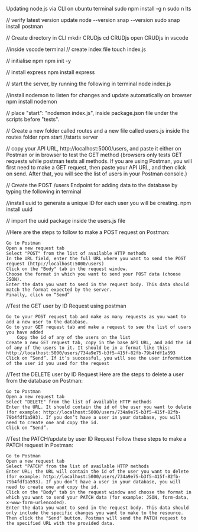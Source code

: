 Updating node.js via CLI on ubuntu terminal
sudo npm install -g n
sudo n lts

// verify latest version update
node --version 
snap --version
sudo snap install postman

// Create directory in CLI
mkdir CRUDjs
cd CRUDjs 
open CRUDjs in vscode

//inside vscode terminal
// create index file 
touch index.js 

// initialise npm
npm init -y 

// install express
npm install express 

// start the server, by running the following in terminal
node index.js

//install nodemon to listen for changes and update automatically on browser
npm install nodemon 

// place "start": "nodemon index.js", inside package.json file under the scripts before "tests".

// Create a new folder called routes and a new file called users.js inside the routes folder
npm start //starts server

// copy your API URL, http://localhost:5000/users, and paste it either on Postman or in browser to test the GET method {browsers only tests GET requests while postman tests all methods. If you are using Postman, you will first need to make a GET request, then paste your API URL, and then click on send. After that, you will see the list of users in your Postman console.}

// Create the POST /users Endpoint for adding data to the database by typing the following in terminal

//install uuid to generate a unique ID for each user you will be creating.
npm install uuid  

// import the uuid package inside the users.js file 

//Here are the steps to follow to make a POST request on Postman:

    Go to Postman
    Open a new request tab
    Select "POST" from the list of available HTTP methods
    In the URL field, enter the full URL where you want to send the POST request (http://localhost:5000/users)
    Click on the "Body" tab in the request window.
    Choose the format in which you want to send your POST data (choose JSON).
    Enter the data you want to send in the request body. This data should match the format expected by the server.
    Finally, click on “Send”

//Test the GET user by ID Request using postman

    Go to your POST request tab and make as many requests as you want to add a new user to the database.
    Go to your GET request tab and make a request to see the list of users you have added
        Copy the id of any of the users on the list
    Create a new GET request tab, copy in the base API URL, and add the id of any of the users to it. It should be in a format like this: http://localhost:5000/users/734a9e75-b3f5-415f-82fb-79b4fdf1a593
    Click on “Send”. If it’s successful, you will see the user information of the user id you used for the request
//Test the DELETE user by ID Request
Here are the steps to delete a user from the database on Postman:

    Go to Postman
    Open a new request tab
    Select "DELETE" from the list of available HTTP methods
    Enter the URL. It should contain the id of the user you want to delete (for example: http://localhost:5000/users/734a9e75-b3f5-415f-82fb-79b4fdf1a593). If you don’t have a user in your database, you will need to create one and copy the id.
    Click on “Send”.
//Test the PATCH/update by user ID Request
Follow these steps to make a PATCH request in Postman:

    Go to Postman
    Open a new request tab
    Select "PATCH" from the list of available HTTP methods
    Enter URL; the URL will contain the id of the user you want to delete (for example: http://localhost:5000/users/734a9e75-b3f5-415f-82fb-79b4fdf1a593). If you don’t have a user in your database, you will need to create one and copy the id.
    Click on the "Body" tab in the request window and choose the format in which you want to send your PATCH data (for example: JSON, form-data, x-www-form-urlencoded).
    Enter the data you want to send in the request body. This data should only include the specific changes you want to make to the resource.
    Then click the "Send" button. Postman will send the PATCH request to the specified URL with the provided data.
